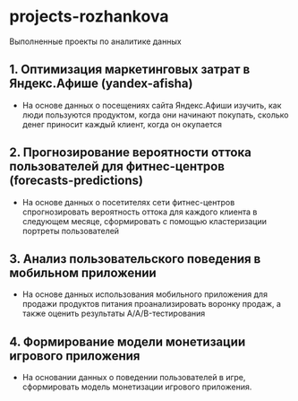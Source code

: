 # projects-rozhankova
Выполненные проекты по аналитике данных
## 1. Оптимизация маркетинговых затрат в Яндекс.Афише (yandex-afisha)
- На основе данных о посещениях сайта Яндекс.Афиши изучить, как люди пользуются продуктом, когда они начинают покупать, сколько денег приносит каждый клиент, когда он окупается
## 2. Прогнозирование вероятности оттока пользователей для фитнес-центров (forecasts-predictions)
- На основе данных о посетителях сети фитнес-центров спрогнозировать вероятность оттока для каждого клиента в следующем месяце, сформировать с помощью кластеризации портреты пользователей
## 3. Анализ пользовательского поведения в мобильном приложении
- На основе данных использования мобильного приложения для продажи продуктов питания проанализировать воронку продаж, а также оценить результаты A/A/B-тестирования
## 4. Формирование модели монетизации игрового приложения
- На основании данных о поведении пользователей в игре, сформировать модель монетизации игрового приложения.
